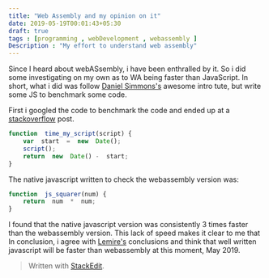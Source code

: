 ```yaml
---
title: "Web Assembly and my opinion on it"
date: 2019-05-19T00:01:43+05:30
draft: true
tags : [programming , webDevelopment , webassembly ]
Description : "My effort to understand web assembly"
---
```

Since I heard about webASsembly, i have been enthralled by it. So i did some investigating on my own as to WA being faster than JavaScript. 
In short, what i did was follow [Daniel Simmons's](https://medium.freecodecamp.org/get-started-with-webassembly-using-only-14-lines-of-javascript-b37b6aaca1e4) awesome intro tute, but write some JS to benchmark some code.  
  
First i googled the code to benchmark the code and ended up at a [stackoverflow](https://stackoverflow.com/questions/4784745/how-can-i-measure-the-execution-time-of-a-script) post.
```javascript
function  time_my_script(script) {
	var  start  =  new  Date();
	script();
	return  new  Date() -  start;
}
```
The native javascript written to check the webassembly version was:
```javascript
function  js_squarer(num) {
	return  num  *  num;
}
``` 
I found that the native javascript version was consistently 3 times faster than the webassembly version. This lack of speed makes it clear to me that 
In conclusion, i agree with [Lemire's](https://lemire.me/blog/2018/10/23/is-webassembly-faster-than-javascript/) conclusions and think that well written javascript will be faster than webassembly at this moment, May 2019.
> Written with [StackEdit](https://stackedit.io/).
<!--stackedit_data:
eyJoaXN0b3J5IjpbMTk0NTM4ODgyOCwyMDgzNzgzNDI0LC0xMz
k2NDM3NDI0LC04Njk3NTI4ODBdfQ==
-->